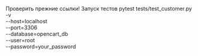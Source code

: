 Проверить прежние ссылки!
 Запуск тестов
pytest tests/test_customer.py -v \
  --host=localhost \
  --port=3306 \
  --database=opencart_db \
  --user=root \
  --password=your_password
